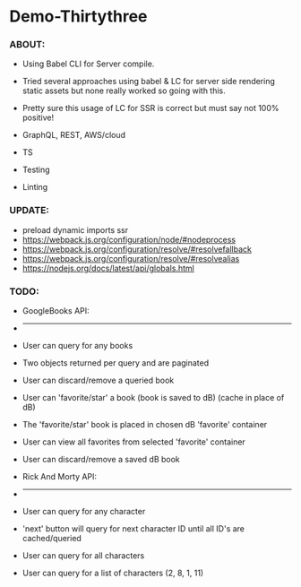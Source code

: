 # Demo-Thirtythree

### ABOUT:

* Using Babel CLI for Server compile.

* Tried several approaches using babel & LC for server side rendering static assets but none really worked so going with this.
* Pretty sure this usage of LC for SSR is correct but must say not 100% positive! 

* GraphQL, REST, AWS/cloud
* TS
* Testing
* Linting


### UPDATE:

* preload dynamic imports ssr
* https://webpack.js.org/configuration/node/#nodeprocess
* https://webpack.js.org/configuration/resolve/#resolvefallback
* https://webpack.js.org/configuration/resolve/#resolvealias
* https://nodejs.org/docs/latest/api/globals.html


### TODO:

* GoogleBooks API:
* ------------------------------------------
* User can query for any books
* Two objects returned per query and are paginated
* User can discard/remove a queried book
* User can 'favorite/star' a book (book is saved to dB) (cache in place of dB)
* The 'favorite/star' book is placed in chosen dB 'favorite' container
* User can view all favorites from selected 'favorite' container
* User can discard/remove a saved dB book

* Rick And Morty API:
* ------------------------------------------
* User can query for any character
* 'next' button will query for next character ID until all ID's are cached/queried
* User can query for all characters
* User can query for a list of characters (2, 8, 1, 11)
